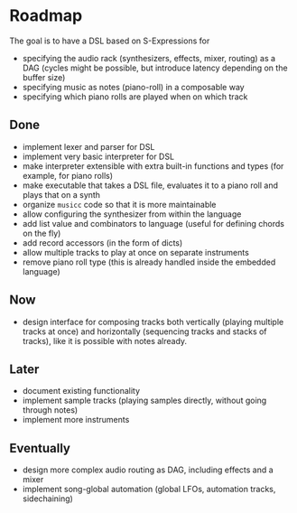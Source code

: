 # Roadmap

The goal is to have a DSL based on S-Expressions for

- specifying the audio rack (synthesizers, effects, mixer, routing) as a DAG (cycles might be possible, but introduce latency depending on the buffer size)
- specifying music as notes (piano-roll) in a composable way
- specifying which piano rolls are played when on which track

## Done

- implement lexer and parser for DSL
- implement very basic interpreter for DSL
- make interpreter extensible with extra built-in functions and types
  (for example, for piano rolls)
- make executable that takes a DSL file, evaluates it to a piano roll and plays that on a synth
- organize `musicc` code so that it is more maintainable
- allow configuring the synthesizer from within the language
- add list value and combinators to language (useful for defining chords on the fly)
- add record accessors (in the form of dicts)
- allow multiple tracks to play at once on separate instruments
- remove piano roll type (this is already handled inside the embedded language)

## Now

- design interface for composing tracks both vertically (playing multiple tracks at once)
  and horizontally (sequencing tracks and stacks of tracks), like it is possible with notes already.

## Later

- document existing functionality
- implement sample tracks (playing samples directly, without going through notes)
- implement more instruments


## Eventually

- design more complex audio routing as DAG, including effects and a mixer
- implement song-global automation (global LFOs, automation tracks, sidechaining)
